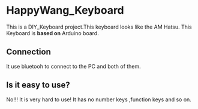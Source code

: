 # HappyWang_Keyboard
This is a DIY_Keyboard project.This keyboard looks like the AM Hatsu.
This Keyboard is **based on** Arduino board.
## Connection 
It use bluetooh to connect to the PC and both of them.
## Is it easy to use?
No!!! It is very hard to use! It has no number keys ,function keys and so on. 
